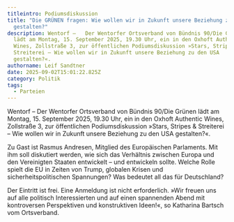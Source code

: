 ```yaml
---
titleintro: Podiumsdiskussion
title: "Die GRÜNEN fragen: Wie wollen wir in Zukunft unsere Beziehung zu den USA
  gestalten?"
description: Wentorf –   Der Wentorfer Ortsverband von Bündnis 90/Die Grünen
  lädt am Montag, 15. September 2025, 19.30 Uhr, ein in den Oxhoft Authentic
  Wines, Zollstraße 3, zur öffentlichen Podiumsdiskussion »Stars, Stripes &
  Streiterei – Wie wollen wir in Zukunft unsere Beziehung zu den USA
  gestalten?«.
authorname: Leif Sandtner
date: 2025-09-02T15:01:22.825Z
category: Politik
tags:
  - Parteien
---
```

Wentorf –   Der Wentorfer Ortsverband von Bündnis 90/Die Grünen lädt am Montag, 15. September 2025, 19.30 Uhr, ein in den Oxhoft Authentic Wines, Zollstraße 3, zur öffentlichen Podiumsdiskussion »Stars, Stripes & Streiterei – Wie wollen wir in Zukunft unsere Beziehung zu den USA gestalten?«.

Zu Gast ist Rasmus Andresen, Mitglied des Europäischen Parlaments. Mit ihm soll diskutiert werden, wie sich das Verhältnis zwischen Europa und den Vereinigten Staaten entwickelt – und entwickeln sollte. Welche Rolle spielt die EU in Zeiten von Trump, globalen Krisen und sicherheitspolitischen Spannungen? Was bedeutet all das für Deutschland?

Der Eintritt ist frei. Eine Anmeldung ist nicht erforderlich. »Wir freuen uns auf alle politisch Interessierten und auf einen spannenden Abend mit kontroversen Perspektiven und konstruktiven Ideen!«, so Katharina Bartsch vom Ortsverband.